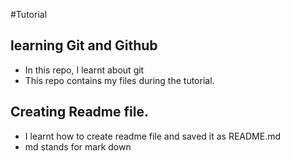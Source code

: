 
#Tutorial
## learning Git and Github
* In this repo, I learnt about git
* This repo contains my files during the tutorial.
## Creating Readme file.
* I learnt how to create readme file and saved it as README.md
* md stands for mark down